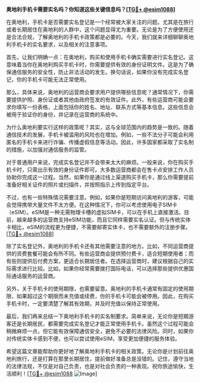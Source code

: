 **奥地利手机卡需要实名吗？你知道这些关键信息吗？[[TG💪+ @esim1088](https://t.me/s/esim1088)]**

在奥地利，手机卡是否需要实名登记是一个经常被大家关注的问题。尤其是在旅行或者长期居住在奥地利的人群中，这个问题显得尤为重要。无论是为了方便使用还是合法合规，了解奥地利的手机卡政策都是必要的。今天，我们就来详细聊聊奥地利手机卡的实名要求，以及相关的注意事项。

首先，让我们明确一点：在奥地利，购买和使用手机卡确实需要进行实名登记。这意味着当你在奥地利购买手机卡时，你需要提供有效的身份证明文件。这是为了确保通信服务的安全性，防止非法活动的发生。换句话说，如果你没有完成实名登记，你的手机卡可能无法正常使用。

那么，具体来说，奥地利的运营商会要求用户提供哪些信息呢？通常情况下，你需要提供护照、身份证或者其他由政府签发的有效证件。此外，有些运营商可能会要求你填写一份表格，上面包括你的姓名、地址、联系方式等基本信息。这些信息会被用于验证你的身份，并记录在运营商的系统中。

为什么奥地利要实行这样的政策呢？其实，这与全球范围内的趋势是一致的。随着通信技术的发展，手机卡被滥用的风险也在增加。例如，一些不法分子可能会利用匿名的手机卡来进行诈骗、传播虚假信息等活动。因此，许多国家都采取了实名制的措施，以加强对通信服务的监管。

对于普通用户来说，完成实名登记并不会带来太大的麻烦。一般来说，你在购买手机卡时，只需出示有效的身份证件即可。大多数运营商都会在售卡点安排工作人员协助你完成这一过程。当然，如果你是通过线上渠道购买手机卡，那么你需要提前准备好相关证件的照片或扫描件，并按照指示上传到指定平台。

不过，也有一些特殊情况需要注意。例如，如果你是短期访问奥地利的游客，可能会觉得携带大量文件不太方便。在这种情况下，你可以考虑使用电子SIM卡（eSIM）。eSIM是一种无需物理卡槽的虚拟SIM卡，可以在手机上直接激活。目前，越来越多的运营商支持eSIM功能，而且它同样需要实名认证。但与传统实体卡相比，eSIM的流程更为便捷，不需要邮寄实体卡，也不需要额外的注册步骤。[[TG💪+ @esim1088](https://t.me/s/esim1088)]

除了实名登记外，奥地利的手机卡还有其他需要注意的地方。比如，不同运营商提供的资费套餐可能会有所不同。有些运营商会提供预付费卡，适合短期使用者；而有些则提供后付费方案，更适合长期居住者。在选择运营商时，建议根据自己的实际需求进行比较。比如，如果你经常需要拨打国际电话，可以选择那些提供优惠国际通话服务的运营商。

另外，关于手机卡的使用期限，也需要留意。奥地利的手机卡通常有固定的使用期限，如果超过这个期限而未充值或续费，你的手机卡可能会被停用。因此，在购买手机卡时，一定要清楚了解其有效期，并及时充值以保持正常使用。

最后，我们再来总结一下奥地利手机卡的实名制要求。简单来说，无论你是短期游客还是长期居民，都需要完成实名登记才能正常使用手机卡。虽然这个过程可能会稍微麻烦一点，但它能有效保障通信安全，避免不必要的法律风险。同时，如果你对传统实体卡感到不便，也可以尝试使用eSIM，享受更加便捷的服务体验。

希望这篇文章能帮助你更好地了解奥地利手机卡的相关政策。无论你是计划前往奥地利旅行，还是打算在那里长期居住，提前做好准备总是没错的。记住，遵守当地的法律法规，不仅是对自己负责，也是对社会负责的一种表现。祝你旅途愉快，生活顺利！[[TG💪+ @esim1088](https://t.me/s/esim1088) ![Image](https://i.postimg.cc/4NQfJmqS/Snipaste-2025-05-13-00-14-12.png)]